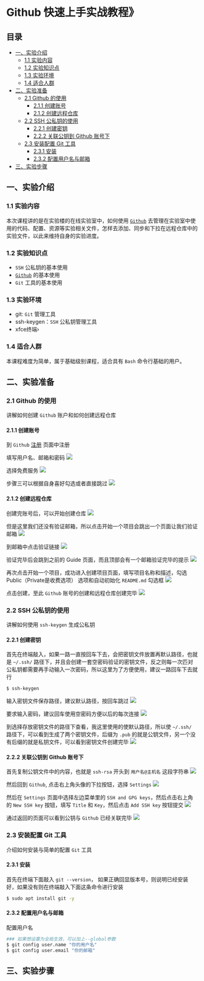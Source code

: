 # Github 快速上手实战教程》

## 目录
* [一、实验介绍](#一实验介绍)
  * [1.1 实验内容](#11-实验内容)
  * [1.2 实验知识点](#12-实验知识点)
  * [1.3 实验环境](#13-实验环境)
  * [1.4 适合人群](#14-适合人群)
* [二、实验准备](#二实验准备)
  * [2.1 Github 的使用](#21-Github-的使用)
    * [2.1.1 创建账号](#211-创建账号)
    * [2.1.2 创建远程仓库](#212-创建远程仓库)
  * [2.2 SSH 公私钥的使用](#22-SSH-公私钥的使用)
    * [2.2.1 创建密钥](#221-创建密钥)
    * [2.2.2 关联公钥到 Github 账号下](#222-关联公钥到-Github-账号下)
  * [2.3 安装配置 Git 工具](#23-安装配置-Git-工具)
    * [2.3.1 安装](#231-安装)
    * [2.3.2 配置用户名与邮箱](#232-配置用户名与邮箱)
* [三、实验步骤](#三实验步骤)

## 一、实验介绍

### 1.1 实验内容
本次课程讲的是在实验楼的在线实验室中，如何使用 [`Github`](https://github.com) 去管理在实验室中使用的代码、配置、资源等实验相关文件，怎样去添加、同步和下拉在远程仓库中的实验文件，以此来维持自身的实验进度。

### 1.2 实验知识点

+ `SSH` 公私钥的基本使用
+ [`Github`](https://github.com) 的基本使用
+ `Git` 工具的基本使用


### 1.3 实验环境
+ git:  `Git` 管理工具   
+ ssh-keygen：`SSH` 公私钥管理工具
+ xfce终端›

### 1.4 适合人群
本课程难度为简单，属于基础级别课程，适合具有 `Bash` 命令行基础的用户。


## 二、实验准备

### 2.1 Github 的使用
讲解如何创建 `Github` 账户和如何创建远程仓库

#### 2.1.1 创建账号
到 `Github` [注册](https://github.com/join?source=header-home) 页面中注册

填写用户名、邮箱和密码
<img src='res/github_register.png'>

选择免费服务
<img src='res/github_plan.png'>

步骤三可以根据自身喜好勾选或者直接跳过
<img src='res/github_interest.png'>

#### 2.1.2 创建远程仓库
创建完账号后，可以开始创建仓库
<img src='res/github_no_verify_guid.png'>

但是这里我们还没有验证邮箱，所以点击开始一个项目会跳出一个页面让我们验证邮箱
<img src='res/github_verify_email.png'>

到邮箱中点击验证链接
<img src='res/github_email_link.png'>

验证完毕后会跳到之前的 Guide 页面，而且顶部会有一个邮箱验证完毕的提示
<img src='res/github_verify_guid.png'>

再次点击开始一个项目，成功进入创建项目页面，填写项目名称和描述，勾选 Public（Private是收费选项） 选项和自动初始化 `README.md` 勾选框
<img src='res/github_create_rep.png'>

点击创建，至此 `Github` 账号的创建和远程仓库创建完毕
<img src='res/github_created_rep.png'>

### 2.2 SSH 公私钥的使用
讲解如何使用 `ssh-keygen` 生成公私钥

#### 2.2.1 创建密钥
首先在终端敲入，如果一路一直按回车下去，会把密钥文件放置再默认路径，也就是 `~/.ssh/` 路径下，并且会创建一套空密码验证的密钥文件，反之则每一次匹对公私钥都需要再手动输入一次密码，所以这里为了方便使用，建议一路回车下去就行
```bash
$ ssh-keygen
```

输入密钥文件保存路径，建议默认路径，按回车跳过
<img src='res/ssh_keygen_choose_dir.png'>

要求输入密码，建议回车使用空密码方便以后的每次连接
<img src='res/ssh_keygen_create_password.png'>

到选择存放密钥文件的路径下查看，我这里使用的使默认路径，所以使 `~/.ssh/` 路径下，可以看到生成了两个密钥文件，后缀为 `.pub` 的就是公钥文件，另一个没有后缀的就是私钥文件，可以看到密钥文件创建完毕
<img src='res/ssh_keygen_check_key.png'>


#### 2.2.2 关联公钥到 Github 账号下
首先复制公钥文件中的内容，也就是 `ssh-rsa` 开头到 `用户名@主机名` 这段字符串
<img src='res/ssh_keygen_public_key.png'>

然后回到 `Github`, 点击右上角头像的下拉按钮，选择 `Settings`
<img src='res/github_choose_setting.png'>

然后在 `Settings` 页面中选择左边菜单里的 `SSH and GPG keys`，然后点击右上角的 `New SSH key` 按钮，填写 `Title` 和 `Key`，然后点击 `Add SSH key` 按钮提交
<img src='res/github_choose_ssh_key.png'>

通过返回的页面可以看到公钥与 `Github` 已经关联完毕
<img src='res/github_link_key.png'>


### 2.3 安装配置 Git 工具
介绍如何安装与简单的配置 `Git` 工具

#### 2.3.1 安装
首先在终端下面敲入 `git --version`， 如果正确回显版本号，则说明已经安装好，如果没有则在终端敲入下面这条命令进行安装
```bash
$ sudo apt install git -y
```

#### 2.3.2 配置用户名与邮箱
配置用户名
```bash
### 如果想设置为全局生效，可以加上--global参数
$ git config user.name "你的用户名"
$ git config user.email "你的邮箱"
```

## 三、实验步骤
